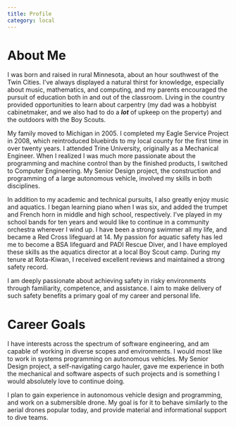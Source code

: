 ```yaml
---
title: Profile
category: local
---
```


# About Me

I was born and raised in rural Minnesota, about an hour southwest of the Twin
Cities. I’ve always displayed a natural thirst for knowledge, especially about
music, mathematics, and computing, and my parents encouraged the pursuit of
education both in and out of the classroom. Living in the country provided
opportunities to learn about carpentry (my dad was a hobbyist cabinetmaker, and
we also had to do a ***lot*** of upkeep on the property) and the outdoors with
the Boy Scouts.

My family moved to Michigan in 2005. I completed my Eagle Service Project in
2008, which reintroduced bluebirds to my local county for the first time in over
twenty years. I attended Trine University, originally as a Mechanical Engineer.
When I realized I was much more passionate about the programming and machine
control than by the finished products, I switched to Computer Engineering. My
Senior Design project, the construction and programming of a large autonomous
vehicle, involved my skills in both disciplines.

In addition to my academic and technical pursuits, I also greatly enjoy music
and aquatics. I began learning piano when I was six, and added the trumpet and
French horn in middle and high school, respectively. I’ve played in my school
bands for ten years and would like to continue in a community orchestra wherever
I wind up. I have been a strong swimmer all my life, and became a Red Cross
lifeguard at 14. My passion for aquatic safety has led me to become a BSA
lifeguard and PADI Rescue Diver, and I have employed these skills as the
aquatics director at a local Boy Scout camp. During my tenure at Rota-Kiwan, I
received excellent reviews and maintained a strong safety record.

I am deeply passionate about achieving safety in risky environments through
familiarity, competence, and assistance. I aim to make delivery of such safety
benefits a primary goal of my career and personal life.

# Career Goals

I have interests across the spectrum of software engineering, and am capable of
working in diverse scopes and environments. I would most like to work in systems
programming on autonomous vehicles. My Senior Design project, a self-navigating
cargo hauler, gave me experience in both the mechanical and software aspects of
such projects and is something I would absolutely love to continue doing.

I plan to gain experience in autonomous vehicle design and programming, and work
on a submersible drone. My goal is for it to behave similarly to the aerial
drones popular today, and provide material and informational support to dive
teams.
